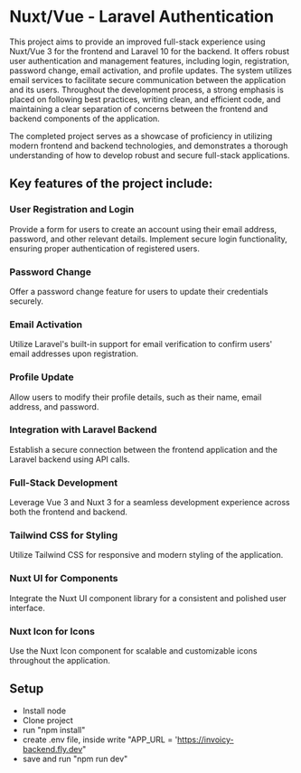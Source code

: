# Nuxt/Vue - Laravel Authentication 

This project aims to provide an improved full-stack experience using Nuxt/Vue 3 for the frontend and Laravel 10 for the backend. It offers robust user authentication and management features, including login, registration, password change, email activation, and profile updates. The system utilizes email services to facilitate secure communication between the application and its users. Throughout the development process, a strong emphasis is placed on following best practices, writing clean, and efficient code, and maintaining a clear separation of concerns between the frontend and backend components of the application.

The completed project serves as a showcase of proficiency in utilizing modern frontend and backend technologies, and demonstrates a thorough understanding of how to develop robust and secure full-stack applications.

## Key features of the project include:

### User Registration and Login

Provide a form for users to create an account using their email address, password, and other relevant details.
Implement secure login functionality, ensuring proper authentication of registered users.

### Password Change 
Offer a password change feature for users to update their credentials securely.

### Email Activation

Utilize Laravel's built-in support for email verification to confirm users' email addresses upon registration.

### Profile Update

Allow users to modify their profile details, such as their name, email address, and password.

### Integration with Laravel Backend

Establish a secure connection between the frontend application and the Laravel backend using API calls.

### Full-Stack Development

Leverage Vue 3 and Nuxt 3 for a seamless development experience across both the frontend and backend.

### Tailwind CSS for Styling

Utilize Tailwind CSS for responsive and modern styling of the application.

### Nuxt UI for Components

Integrate the Nuxt UI component library for a consistent and polished user interface.

### Nuxt Icon for Icons

Use the Nuxt Icon component for scalable and customizable icons throughout the application.

## Setup
- Install node
- Clone project
- run "npm install"
- create .env file, inside write "APP_URL = 'https://invoicy-backend.fly.dev"
- save and run "npm run dev"


